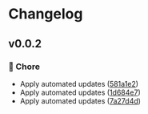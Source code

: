 # Changelog


## v0.0.2


### 🏡 Chore

- Apply automated updates ([581a1e2](https://github.com/onecode-no/event-service/commit/581a1e2))
- Apply automated updates ([1d684e7](https://github.com/onecode-no/event-service/commit/1d684e7))
- Apply automated updates ([7a27d4d](https://github.com/onecode-no/event-service/commit/7a27d4d))

